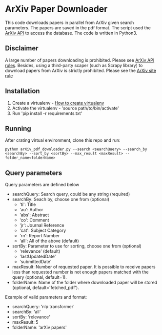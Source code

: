 # ArXiv Paper Downloader

This code downloads papers in parallel from ArXiv given search parameters. The papers are saved in the pdf format. The script used the [ArXiv API](https://arxiv.org/help/api) to access the database. The code is written in Python3. 

## Disclaimer
A large number of papers downloading is prohibited. Please see [ArXiv API rules](https://arxiv.org/help/api/tou). Besides, using a third-party scaper (such as Scrapy library) to download papers from ArXiv is strictly prohibited. Please see the [ArXiv site rule](https://arxiv.org/help/robots) 


## Installation

1. Create a virtualenv -  [How to create virtualenv](https://docs.python.org/3/tutorial/venv.html)
2. Activate the virtualenv - 'source path/to/bin/activate'
3. Run 'pip install -r requirements.txt'

## Running 
After crating virtual environment, clone this repo and run: 

```
python arXiv_pdf_downloader.py --search <searchQuery> --search_by <searchBy> --sort_by <sortBy> --max_result <maxResult> --folder_name<folderName>
```

## Query parameters
Query parameters are defined below

* searchQuery: Search query, could be any string (required)
* searchBy: Seach by, choose one from (optional)
    * 'ti': Title
	* 'au': Author
	* 'abs': Abstract
	* 'co': Comment
	* 'jr': Journal Reference
	* 'cat': Subject Category
	* 'rn': Report Number
	* 'all': All of the above (default)
* sortBy: Parameter to use for sorting, choose one from (optional)
	* 'relevance' (default)
	* 'lastUpdatedDate'
	* 'submittedDate'
* maxResult: Number of requested paper. It is possible to receive papers less than requested number is not enough papers matched with the query (optional, default=1).
* folderName: Name of the folder where downloaded paper will be stored (optional, default='fetched_pdf').

Example of valid parameters and format:

* searchQuery: 'nlp transformer'
* searchBy: 'all'
* sortBy: 'relevance'
* maxResult: 5
* folderName: 'arXiv papers'







